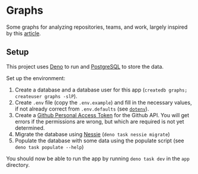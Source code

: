 # Graphs

Some graphs for analyzing repositories, teams, and work, largely inspired by
this [article][article].

[article]: https://stackoverflow.blog/2021/08/25/see-where-your-engineering-process-go-wrong-with-data-visualization/?utm_source=Iterable&utm_medium=email&utm_campaign=the_overflow_newsletter

## Setup

This project uses [Deno][Deno] to run and [PostgreSQL][PostgreSQL] to store the
data.

[Deno]: https://deno.land/
[PostgreSQL]: https://www.postgresql.org/

Set up the environment:

1. Create a database and a database user for this app
   (`createdb graphs; createuser graphs -slP`).
2. Create `.env` file (copy the `.env.example`) and fill in the necessary
   values, if not already correct from `.env.defaults` (see [`dotenv`][dotenv]).
3. Create a [Github Personal Access Token][Github Personal Access Token] for the
   Github API. You will get errors if the permissions are wrong, but which are
   required is not yet determined.
4. Migrate the database using [Nessie][Nessie] (`deno task nessie migrate`)
5. Populate the database with some data using the populate script (see
   `deno task populate --help`)

[dotenv]: https://github.com/pietvanzoen/deno-dotenv
[Github Personal Access Token]: https://github.com/settings/tokens
[Nessie]: https://github.com/halvardssm/deno-nessie

You should now be able to run the app by running `deno task dev` in the `app`
directory.
